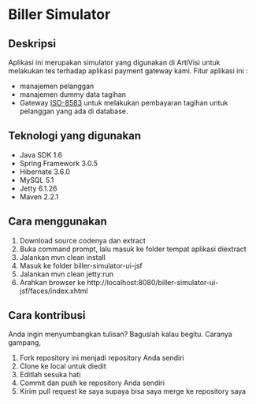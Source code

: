 Biller Simulator
================


Deskripsi
----------------

Aplikasi ini merupakan simulator yang digunakan di ArtiVisi untuk melakukan tes terhadap aplikasi payment gateway kami.
Fitur aplikasi ini :
*  manajemen pelanggan
*  manajemen dummy data tagihan
*  Gateway [ISO-8583]() untuk melakukan pembayaran tagihan untuk pelanggan yang ada di database.


Teknologi yang digunakan
----------------

*  Java SDK 1.6
*  Spring Framework 3.0.5
*  Hibernate 3.6.0
*  MySQL 5.1
*  Jetty 6.1.26
*  Maven 2.2.1


Cara menggunakan
----------------

1. Download source codenya dan extract
2. Buka command prompt, lalu masuk ke folder tempat aplikasi diextract
3. Jalankan mvn clean install
4. Masuk ke folder biller-simulator-ui-jsf
5. Jalankan mvn clean jetty:run
6. Arahkan browser ke http://localhost:8080/biller-simulator-ui-jsf/faces/index.xhtml

Cara kontribusi
---------------
Anda ingin menyumbangkan tulisan? Baguslah kalau begitu.
Caranya gampang,

1. Fork repository ini menjadi repository Anda sendiri
2. Clone ke local untuk diedit
3. Editlah sesuka hati
4. Commit dan push ke repository Anda sendiri
5. Kirim pull request ke saya supaya bisa saya merge ke repository saya

